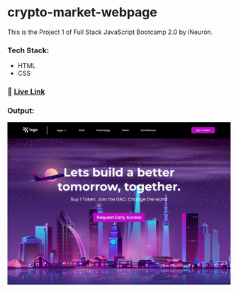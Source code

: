 # crypto-market-webpage

This is the Project 1 of Full Stack JavaScript Bootcamp 2.0 by iNeuron.

### Tech Stack:

- HTML
- CSS

### :rocket: [Live Link](https://seo-master-webpage.netlify.app)

### Output:

![crypto-market-output](crypto-market-output.png)
